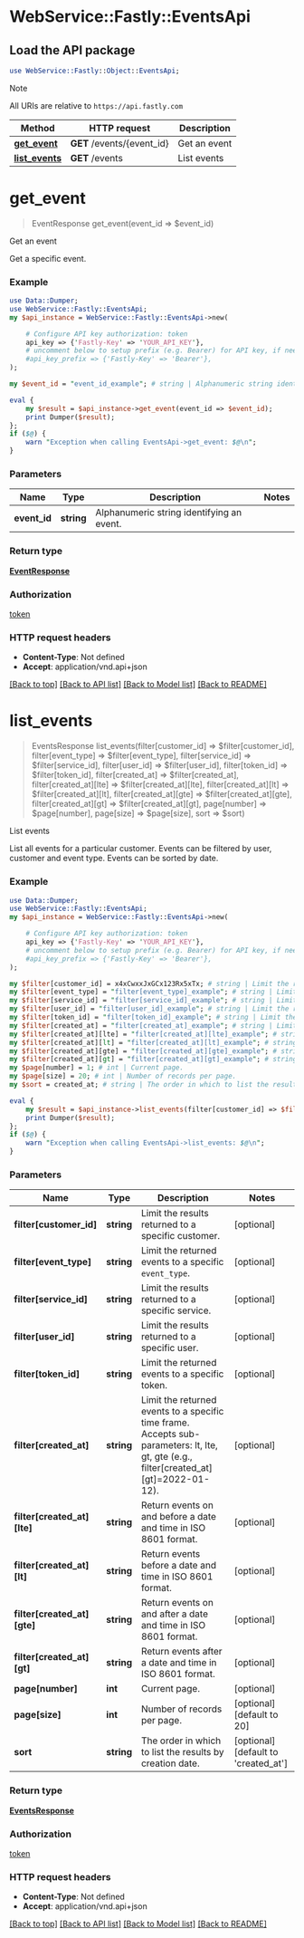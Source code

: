 # WebService::Fastly::EventsApi

## Load the API package
```perl
use WebService::Fastly::Object::EventsApi;
```

> [!NOTE]
> All URIs are relative to `https://api.fastly.com`

Method | HTTP request | Description
------ | ------------ | -----------
[**get_event**](EventsApi.md#get_event) | **GET** /events/{event_id} | Get an event
[**list_events**](EventsApi.md#list_events) | **GET** /events | List events


# **get_event**
> EventResponse get_event(event_id => $event_id)

Get an event

Get a specific event.

### Example
```perl
use Data::Dumper;
use WebService::Fastly::EventsApi;
my $api_instance = WebService::Fastly::EventsApi->new(

    # Configure API key authorization: token
    api_key => {'Fastly-Key' => 'YOUR_API_KEY'},
    # uncomment below to setup prefix (e.g. Bearer) for API key, if needed
    #api_key_prefix => {'Fastly-Key' => 'Bearer'},
);

my $event_id = "event_id_example"; # string | Alphanumeric string identifying an event.

eval {
    my $result = $api_instance->get_event(event_id => $event_id);
    print Dumper($result);
};
if ($@) {
    warn "Exception when calling EventsApi->get_event: $@\n";
}
```

### Parameters

Name | Type | Description  | Notes
------------- | ------------- | ------------- | -------------
 **event_id** | **string**| Alphanumeric string identifying an event. | 

### Return type

[**EventResponse**](EventResponse.md)

### Authorization

[token](../README.md#token)

### HTTP request headers

 - **Content-Type**: Not defined
 - **Accept**: application/vnd.api+json

[[Back to top]](#) [[Back to API list]](../README.md#documentation-for-api-endpoints) [[Back to Model list]](../README.md#documentation-for-models) [[Back to README]](../README.md)

# **list_events**
> EventsResponse list_events(filter[customer_id] => $filter[customer_id], filter[event_type] => $filter[event_type], filter[service_id] => $filter[service_id], filter[user_id] => $filter[user_id], filter[token_id] => $filter[token_id], filter[created_at] => $filter[created_at], filter[created_at][lte] => $filter[created_at][lte], filter[created_at][lt] => $filter[created_at][lt], filter[created_at][gte] => $filter[created_at][gte], filter[created_at][gt] => $filter[created_at][gt], page[number] => $page[number], page[size] => $page[size], sort => $sort)

List events

List all events for a particular customer. Events can be filtered by user, customer and event type. Events can be sorted by date.

### Example
```perl
use Data::Dumper;
use WebService::Fastly::EventsApi;
my $api_instance = WebService::Fastly::EventsApi->new(

    # Configure API key authorization: token
    api_key => {'Fastly-Key' => 'YOUR_API_KEY'},
    # uncomment below to setup prefix (e.g. Bearer) for API key, if needed
    #api_key_prefix => {'Fastly-Key' => 'Bearer'},
);

my $filter[customer_id] = x4xCwxxJxGCx123Rx5xTx; # string | Limit the results returned to a specific customer.
my $filter[event_type] = "filter[event_type]_example"; # string | Limit the returned events to a specific `event_type`.
my $filter[service_id] = "filter[service_id]_example"; # string | Limit the results returned to a specific service.
my $filter[user_id] = "filter[user_id]_example"; # string | Limit the results returned to a specific user.
my $filter[token_id] = "filter[token_id]_example"; # string | Limit the returned events to a specific token.
my $filter[created_at] = "filter[created_at]_example"; # string | Limit the returned events to a specific time frame. Accepts sub-parameters: lt, lte, gt, gte (e.g., filter[created_at][gt]=2022-01-12). 
my $filter[created_at][lte] = "filter[created_at][lte]_example"; # string | Return events on and before a date and time in ISO 8601 format. 
my $filter[created_at][lt] = "filter[created_at][lt]_example"; # string | Return events before a date and time in ISO 8601 format. 
my $filter[created_at][gte] = "filter[created_at][gte]_example"; # string | Return events on and after a date and time in ISO 8601 format. 
my $filter[created_at][gt] = "filter[created_at][gt]_example"; # string | Return events after a date and time in ISO 8601 format. 
my $page[number] = 1; # int | Current page.
my $page[size] = 20; # int | Number of records per page.
my $sort = created_at; # string | The order in which to list the results by creation date.

eval {
    my $result = $api_instance->list_events(filter[customer_id] => $filter[customer_id], filter[event_type] => $filter[event_type], filter[service_id] => $filter[service_id], filter[user_id] => $filter[user_id], filter[token_id] => $filter[token_id], filter[created_at] => $filter[created_at], filter[created_at][lte] => $filter[created_at][lte], filter[created_at][lt] => $filter[created_at][lt], filter[created_at][gte] => $filter[created_at][gte], filter[created_at][gt] => $filter[created_at][gt], page[number] => $page[number], page[size] => $page[size], sort => $sort);
    print Dumper($result);
};
if ($@) {
    warn "Exception when calling EventsApi->list_events: $@\n";
}
```

### Parameters

Name | Type | Description  | Notes
------------- | ------------- | ------------- | -------------
 **filter[customer_id]** | **string**| Limit the results returned to a specific customer. | [optional] 
 **filter[event_type]** | **string**| Limit the returned events to a specific `event_type`. | [optional] 
 **filter[service_id]** | **string**| Limit the results returned to a specific service. | [optional] 
 **filter[user_id]** | **string**| Limit the results returned to a specific user. | [optional] 
 **filter[token_id]** | **string**| Limit the returned events to a specific token. | [optional] 
 **filter[created_at]** | **string**| Limit the returned events to a specific time frame. Accepts sub-parameters: lt, lte, gt, gte (e.g., filter[created_at][gt]&#x3D;2022-01-12).  | [optional] 
 **filter[created_at][lte]** | **string**| Return events on and before a date and time in ISO 8601 format.  | [optional] 
 **filter[created_at][lt]** | **string**| Return events before a date and time in ISO 8601 format.  | [optional] 
 **filter[created_at][gte]** | **string**| Return events on and after a date and time in ISO 8601 format.  | [optional] 
 **filter[created_at][gt]** | **string**| Return events after a date and time in ISO 8601 format.  | [optional] 
 **page[number]** | **int**| Current page. | [optional] 
 **page[size]** | **int**| Number of records per page. | [optional] [default to 20]
 **sort** | **string**| The order in which to list the results by creation date. | [optional] [default to &#39;created_at&#39;]

### Return type

[**EventsResponse**](EventsResponse.md)

### Authorization

[token](../README.md#token)

### HTTP request headers

 - **Content-Type**: Not defined
 - **Accept**: application/vnd.api+json

[[Back to top]](#) [[Back to API list]](../README.md#documentation-for-api-endpoints) [[Back to Model list]](../README.md#documentation-for-models) [[Back to README]](../README.md)


